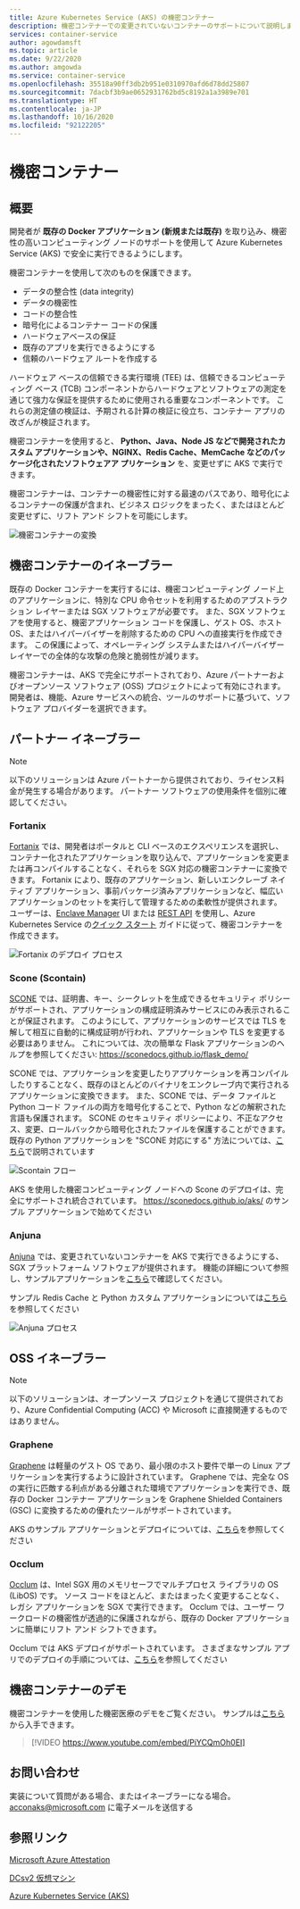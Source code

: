 ```yaml
---
title: Azure Kubernetes Service (AKS) の機密コンテナー
description: 機密コンテナーでの変更されていないコンテナーのサポートについて説明します。
services: container-service
author: agowdamsft
ms.topic: article
ms.date: 9/22/2020
ms.author: amgowda
ms.service: container-service
ms.openlocfilehash: 35518a90ff3db2b951e0310970afd6d78dd25807
ms.sourcegitcommit: 7dacbf3b9ae0652931762bd5c8192a1a3989e701
ms.translationtype: HT
ms.contentlocale: ja-JP
ms.lasthandoff: 10/16/2020
ms.locfileid: "92122205"
---
```

# <a name="confidential-containers"></a>機密コンテナー

## <a name="overview"></a>概要

開発者が **既存の Docker アプリケーション (新規または既存)** を取り込み、機密性の高いコンピューティング ノードのサポートを使用して Azure Kubernetes Service (AKS) で安全に実行できるようにします。

機密コンテナーを使用して次のものを保護できます。

- データの整合性 (data integrity) 
- データの機密性
- コードの整合性
- 暗号化によるコンテナー コードの保護
- ハードウェアベースの保証
- 既存のアプリを実行できるようにする
- 信頼のハードウェア ルートを作成する

ハードウェア ベースの信頼できる実行環境 (TEE) は、信頼できるコンピューティング ベース (TCB) コンポーネントからハードウェアとソフトウェアの測定を通じて強力な保証を提供するために使用される重要なコンポーネントです。 これらの測定値の検証は、予期される計算の検証に役立ち、コンテナー アプリの改ざんが検証されます。

機密コンテナーを使用すると、 **Python、Java、Node JS などで開発されたカスタム アプリケーションや、NGINX、Redis Cache、MemCache などのパッケージ化されたソフトウェアア プリケーション** を、変更せずに AKS で実行できます。

機密コンテナーは、コンテナーの機密性に対する最速のパスであり、暗号化によるコンテナーの保護が含まれ、ビジネス ロジックをまったく、またはほとんど変更せずに、リフト アンド シフトを可能にします。

![機密コンテナーの変換](./media/confidential-containers/conf-con-deploy-process.jpg)


## <a name="confidential-container-enablers"></a>機密コンテナーのイネーブラー

既存の Docker コンテナーを実行するには、機密コンピューティング ノード上のアプリケーションに、特別な CPU 命令セットを利用するためのアブストラクション レイヤーまたは SGX ソフトウェアが必要です。 また、SGX ソフトウェアを使用すると、機密アプリケーション コードを保護し、ゲスト OS、ホスト OS、またはハイパーバイザーを削除するための CPU への直接実行を作成できます。 この保護によって、オペレーティング システムまたはハイパーバイザー レイヤーでの全体的な攻撃の危険と脆弱性が減ります。

機密コンテナーは、AKS で完全にサポートされており、Azure パートナーおよびオープンソース ソフトウェア (OSS) プロジェクトによって有効にされます。 開発者は、機能、Azure サービスへの統合、ツールのサポートに基づいて、ソフトウェア プロバイダーを選択できます。

## <a name="partner-enablers"></a>パートナー イネーブラー
> [!NOTE]
> 以下のソリューションは Azure パートナーから提供されており、ライセンス料金が発生する場合があります。 パートナー ソフトウェアの使用条件を個別に確認してください。 

### <a name="fortanix"></a>Fortanix

[Fortanix](https://www.fortanix.com/) では、開発者はポータルと CLI ベースのエクスペリエンスを選択し、コンテナー化されたアプリケーションを取り込んで、アプリケーションを変更または再コンパイルすることなく、それらを SGX 対応の機密コンテナーに変換できます。 Fortanix により、既存のアプリケーション、新しいエンクレーブ ネイティブ アプリケーション、事前パッケージ済みアプリケーションなど、幅広いアプリケーションのセットを実行して管理するための柔軟性が提供されます。 ユーザーは、[Enclave Manager](https://em.fortanix.com/) UI または [REST API](https://www.fortanix.com/api/em/) を使用し、Azure Kubernetes Service の[クイック スタート](https://support.fortanix.com/hc/en-us/articles/360049658291-Fortanix-Confidential-Container-on-Azure-Kubernetes-Service) ガイドに従って、機密コンテナーを作成できます。

![Fortanix のデプロイ プロセス](./media/confidential-containers/fortanix-confidential-containers-flow.png)

### <a name="scone-scontain"></a>Scone (Scontain)

[SCONE](https://scontain.com/index.html?lang=en) では、証明書、キー、シークレットを生成できるセキュリティ ポリシーがサポートされ、アプリケーションの構成証明済みサービスにのみ表示されることが保証されます。 このようにして、アプリケーションのサービスでは TLS を解して相互に自動的に構成証明が行われ、アプリケーションや TLS を変更する必要はありません。 これについては、次の簡単な Flask アプリケーションのヘルプを参照してください: https://sconedocs.github.io/flask_demo/  

SCONE では、アプリケーションを変更したりアプリケーションを再コンパイルしたりすることなく、既存のほとんどのバイナリをエンクレーブ内で実行されるアプリケーションに変換できます。 また、SCONE では、データ ファイルと Python コード ファイルの両方を暗号化することで、Python などの解釈された言語も保護されます。 SCONE のセキュリティ ポリシーにより、不正なアクセス、変更、ロールバックから暗号化されたファイルを保護することができます。 既存の Python アプリケーションを "SCONE 対応にする" 方法については、[こちら](https://sconedocs.github.io/sconify_image/)で説明されています

![Scontain フロー](./media/confidential-containers/scone-workflow.png)

AKS を使用した機密コンピューティング ノードへの Scone のデプロイは、完全にサポートされ統合されています。 https://sconedocs.github.io/aks/ のサンプル アプリケーションで始めてください

### <a name="anjuna"></a>Anjuna

[Anjuna](https://www.anjuna.io/) では、変更されていないコンテナーを AKS で実行できるようにする、SGX プラットフォーム ソフトウェアが提供されます。 機能の詳細について参照し、サンプルアプリケーションを[こちら](https://www.anjuna.io/microsoft-azure-confidential-computing-aks-lp)で確認してください。

サンプル Redis Cache と Python カスタム アプリケーションについては[こちら](https://www.anjuna.io/microsoft-azure-confidential-computing-aks-lp)を参照してください

![Anjuna プロセス](./media/confidential-containers/anjuna-process-flow.png)

## <a name="oss-enablers"></a>OSS イネーブラー 
> [!NOTE]
> 以下のソリューションは、オープンソース プロジェクトを通じて提供されており、Azure Confidential Computing (ACC) や Microsoft に直接関連するものではありません。  

### <a name="graphene"></a>Graphene

[Graphene](https://grapheneproject.io/) は軽量のゲスト OS であり、最小限のホスト要件で単一の Linux アプリケーションを実行するように設計されています。 Graphene では、完全な OS の実行に匹敵する利点がある分離された環境でアプリケーションを実行でき、既存の Docker コンテナー アプリケーションを Graphene Shielded Containers (GSC) に変換するための優れたツールがサポートされています。

AKS のサンプル アプリケーションとデプロイについては、[こちら](https://graphene.readthedocs.io/en/latest/cloud-deployment.html#azure-kubernetes-service-aks)を参照してください

### <a name="occlum"></a>Occlum
[Occlum](https://occlum.io/) は、Intel SGX 用のメモリセーフでマルチプロセス ライブラリの OS (LibOS) です。 ソース コードをほとんど、またはまったく変更することなく、レガシ アプリケーションを SGX で実行できます。 Occlum では、ユーザー ワークロードの機密性が透過的に保護されながら、既存の Docker アプリケーションに簡単にリフト アンド シフトできます。

Occlum では AKS デプロイがサポートされています。 さまざまなサンプル アプリでのデプロイの手順については、[こちら](https://github.com/occlum/occlum/blob/master/docs/azure_aks_deployment_guide.md)を参照してください


## <a name="confidential-containers-demo"></a>機密コンテナーのデモ
機密コンテナーを使用した機密医療のデモをご覧ください。 サンプルは[こちら](https://github.com/Azure-Samples/confidential-container-samples/blob/main/confidential-healthcare-scone-confinf-onnx/README.md)から入手できます。 

> [!VIDEO https://www.youtube.com/embed/PiYCQmOh0EI]


## <a name="get-in-touch"></a>お問い合わせ

実装について質問がある場合、またはイネーブラーになる場合。 acconaks@microsoft.com に電子メールを送信する

## <a name="reference-links"></a>参照リンク

[Microsoft Azure Attestation](../attestation/overview.md)

[DCsv2 仮想マシン](virtual-machine-solutions.md)

[Azure Kubernetes Service (AKS)](../aks/intro-kubernetes.md)
